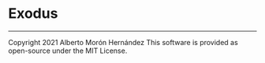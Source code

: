 # Exodus


---

Copyright 2021 Alberto Morón Hernández
This software is provided as open-source under the MIT License.
